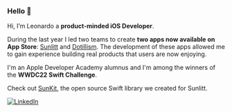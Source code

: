 ### Hello 👋

Hi, I’m Leonardo a **product-minded iOS Developer**. 

During the last year I led two teams to create **two apps now available on App Store**: [Sunlitt](https://apps.apple.com/app/litt/id1628751457) and [Dotillism](https://apps.apple.com/app/dotillism/id1611775193). The development of these apps allowed me to gain experience building real products that users are now enjoying.

I'm an Apple Developer Academy alumnus and I'm among the winners of the **WWDC22 Swift Challenge**.

Check out [SunKit](https://github.com/Sunlitt/SunKit), the open source Swift library we created for Sunlitt.


[![LinkedIn](https://img.shields.io/badge/linkedin-%230077B5.svg?style=for-the-badge&logo=linkedin&logoColor=white)](https://www.linkedin.com/in/leonardobertinelli/) 
